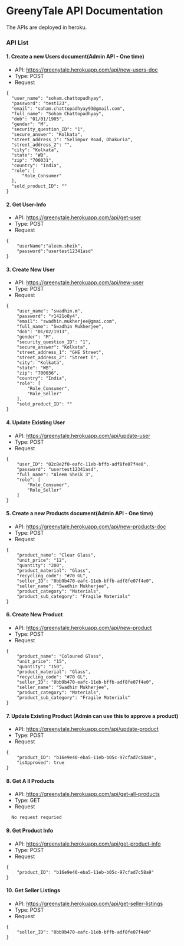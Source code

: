 # GreenyTale API Documentation

The APIs are deployed in heroku.

### API List

#### 1. Create a new Users document(Admin API - One time)
  - API: https://greenytale.herokuapp.com/api/new-users-doc
  - Type: POST
  - Request
  ``` 
{
    "user_name": "soham.chattopadhyay",
    "password": "test123",
    "email": "soham.chattopadhyay93@gmail.com",
    "full_name": "Soham Chattopadhyay",
    "dob": "01/01/1905",
    "gender": "M",
    "security_question_ID": "1",
    "secure_answer": "Kolkata",
    "street_address_1": "Selimpur Road, Dhakuria",
    "street_address_2": "",
    "city": "Kolkata",
    "state": "WB",
    "zip": "700031",
    "country": "India",
    "role": [
        "Role_Consumer"
    ],
    "sold_product_ID": ""
}
```

#### 2. Get User-Info
  - API: https://greenytale.herokuapp.com/api/get-user
  - Type: POST
  - Request

``` 
{
    "userName":"aleem.sheik",
    "password":"usertest12341asd"
}
```

#### 3. Create New User
  - API: https://greenytale.herokuapp.com/api/new-user
  - Type: POST
  - Request

``` 
{
    "user_name": "swadhin.m",
    "password": "r1421o8y4",
    "email": "swadhin.mukherjee@gmai.com",
    "full_name": "Swadhin Mukherjee",
    "dob": "01/02/1913",
    "gender": "M",
    "security_question_ID": "1",
    "secure_answer": "Kolkata",
    "street_address_1": "GHE Street",
    "street_address_2": "Street T",
    "city": "Kolkata",
    "state": "WB",
    "zip": "700036",
    "country": "India",
    "role": [
        "Role_Consumer",
        "Role_Seller"
    ],
    "sold_product_ID": ""
}
```

#### 4. Update Existing User
  - API: https://greenytale.herokuapp.com/api/update-user
  - Type: POST
  - Request

``` 
{
    "user_ID": "02c8e2f0-eafc-11eb-bffb-adf8fe07f4e0",
    "password": "usertest12341asd",
    "full_name": "Aleem Sheik 3",
    "role": [
        "Role_Consumer",
        "Role_Seller"
    ]
}
```

#### 5. Create a new Products document(Admin API - One time)
  - API: https://greenytale.herokuapp.com/api/new-products-doc
  - Type: POST
  - Request

``` 
{
    "product_name": "Clear Glass",
    "unit_price": "12",
    "quantity": "200",
    "product_material": "Glass",
    "recycling_code": "#70 GL",
    "seller_ID": "0bb9b470-eafc-11eb-bffb-adf8fe07f4e0",
    "seller_name": "Swadhin Mukherjee",
    "product_category": "Materials",
    "product_sub_category": "Fragile Materials"
}
```

#### 6. Create New Product
  - API: https://greenytale.herokuapp.com/api/new-product
  - Type: POST
  - Request

``` 
{
    "product_name": "Coloured Glass",
    "unit_price": "15",
    "quantity": "150",
    "product_material": "Glass",
    "recycling_code": "#70 GL",
    "seller_ID": "0bb9b470-eafc-11eb-bffb-adf8fe07f4e0",
    "seller_name": "Swadhin Mukherjee",
    "product_category": "Materials",
    "product_sub_category": "Fragile Materials"
}
```

#### 7. Update Existing Product (Admin can use this to approve a product)
  - API: https://greenytale.herokuapp.com/api/update-product
  - Type: POST
  - Request

``` 
{
    "product_ID": "b16e9e40-eba5-11eb-b05c-97cfad7c58a9",
    "isApproved": true
}
```

#### 8. Get A ll Products
  - API: https://greenytale.herokuapp.com/api/get-all-products
  - Type: GET
  - Request

``` 
  No request requried
```

#### 9. Get Product Info
  - API: https://greenytale.herokuapp.com/api/get-product-info
  - Type: POST
  - Request

``` 
{
    "product_ID": "b16e9e40-eba5-11eb-b05c-97cfad7c58a9"
}
```

#### 10. Get Seller Listings
  - API: https://greenytale.herokuapp.com/api/get-seller-listings
  - Type: POST
  - Request

``` 
{
    "seller_ID": "0bb9b470-eafc-11eb-bffb-adf8fe07f4e0"
}
```

